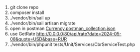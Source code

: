 1) git clone repo
2) composer install
3) ./vendor/bin/sail up
4) ./vendor/bin/sail artisan migrate
5) open in postman [Currency.postman_collection.json](Currency.postman_collection.json)
6) use GetRate http://0.0.0.0:80/api/rate?date=2024-05-08&quote=USD&base=RUR
7) ./vendor/bin/phpunit tests/Unit/Services/CbrServiceTest.php
